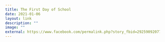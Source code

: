 ```yaml
---
title: The First Day of School
date: 2021-01-06
layout: link
description: ""
image: ""
external: https://www.facebook.com/permalink.php?story_fbid=2925909207724772&id=1452277625087945
---
```


